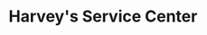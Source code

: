 ---
title: "Harvey's Service Center"
url: /ashtabula/harveys-service-center/
shop: Autowerkstatt
---
